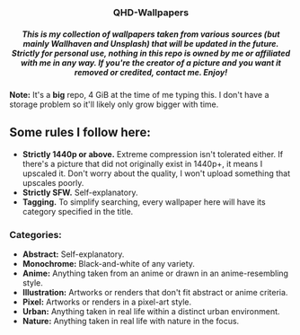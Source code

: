 <h3 align="center">
QHD-Wallpapers
 <h5 align="center">
This is my collection of wallpapers taken from various sources (but mainly Wallhaven and Unsplash) that will be updated in the future. Strictly for personal use, nothing in this repo is owned by me or affiliated with me in any way. If you're the creator of a picture and you want it removed or credited, contact me. Enjoy!
 </h5>
</h3>

**Note:** It's a **big** repo, 4 GiB at the time of me typing this. I don't have a storage problem so it'll likely only grow bigger with time.

## **Some rules I follow here:**
-  **Strictly 1440p or above.** Extreme compression isn't tolerated either. If there's a picture that did not originally exist in 1440p+, it means I upscaled it. Don't worry about the quality, I won't upload something that upscales poorly.
-  **Strictly SFW.** Self-explanatory.
-  **Tagging.** To simplify searching, every wallpaper here will have its category specified in the title.

 ### **Categories:**
 - **Abstract:** Self-explanatory.
 - **Monochrome:** Black-and-white of any variety.
 - **Anime:** Anything taken from an anime or drawn in an anime-resembling style.
 - **Illustration:** Artworks or renders that don't fit abstract or anime criteria.
 - **Pixel:** Artworks or renders in a pixel-art style.
 - **Urban:** Anything taken in real life within a distinct urban environment.
 - **Nature:** Anything taken in real life with nature in the focus.
